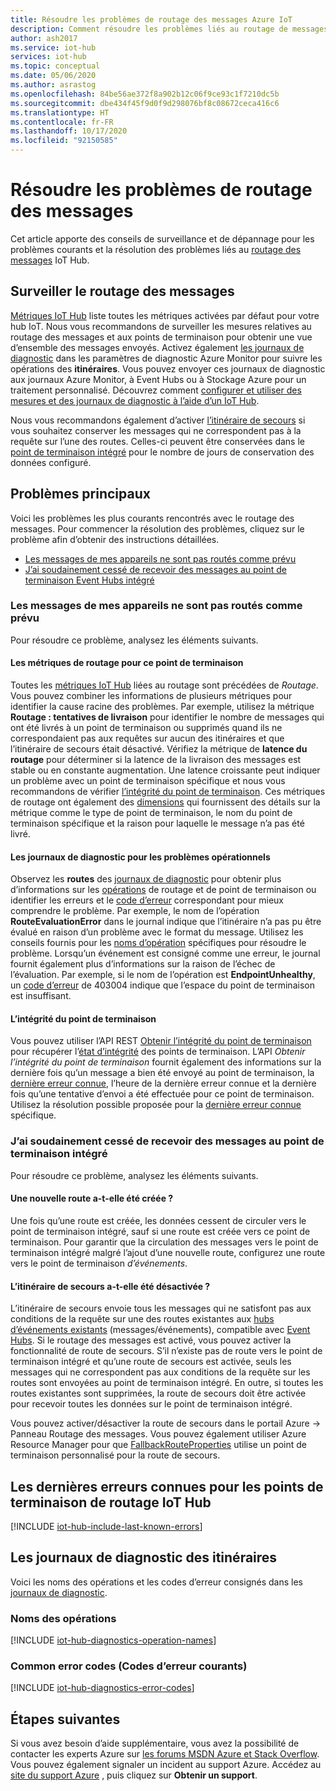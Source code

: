 ```yaml
---
title: Résoudre les problèmes de routage des messages Azure IoT
description: Comment résoudre les problèmes liés au routage de messages Azure IoT
author: ash2017
ms.service: iot-hub
services: iot-hub
ms.topic: conceptual
ms.date: 05/06/2020
ms.author: asrastog
ms.openlocfilehash: 84be56ae372f8a902b12c06f9ce93c1f7210dc5b
ms.sourcegitcommit: dbe434f45f9d0f9d298076bf8c08672ceca416c6
ms.translationtype: HT
ms.contentlocale: fr-FR
ms.lasthandoff: 10/17/2020
ms.locfileid: "92150585"
---
```

# <a name="troubleshooting-message-routing"></a>Résoudre les problèmes de routage des messages

Cet article apporte des conseils de surveillance et de dépannage pour les problèmes courants et la résolution des problèmes liés au [routage des messages](iot-hub-devguide-messages-d2c.md) IoT Hub. 

## <a name="monitoring-message-routing"></a>Surveiller le routage des messages

[Métriques IoT Hub](iot-hub-metrics.md) liste toutes les métriques activées par défaut pour votre hub IoT. Nous vous recommandons de surveiller les mesures relatives au routage des messages et aux points de terminaison pour obtenir une vue d’ensemble des messages envoyés. Activez également [les journaux de diagnostic](iot-hub-monitor-resource-health.md) dans les paramètres de diagnostic Azure Monitor pour suivre les opérations des **itinéraires**. Vous pouvez envoyer ces journaux de diagnostic aux journaux Azure Monitor, à Event Hubs ou à Stockage Azure pour un traitement personnalisé. Découvrez comment [configurer et utiliser des mesures et des journaux de diagnostic à l’aide d’un IoT Hub](tutorial-use-metrics-and-diags.md).

Nous vous recommandons également d’activer [l’itinéraire de secours](iot-hub-devguide-messages-d2c.md#fallback-route) si vous souhaitez conserver les messages qui ne correspondent pas à la requête sur l’une des routes. Celles-ci peuvent être conservées dans le [point de terminaison intégré](iot-hub-devguide-messages-read-builtin.md) pour le nombre de jours de conservation des données configuré. 

## <a name="top-issues"></a>Problèmes principaux

Voici les problèmes les plus courants rencontrés avec le routage des messages. Pour commencer la résolution des problèmes, cliquez sur le problème afin d’obtenir des instructions détaillées.

* [Les messages de mes appareils ne sont pas routés comme prévu](#messages-from-my-devices-are-not-being-routed-as-expected)
* [J’ai soudainement cessé de recevoir des messages au point de terminaison Event Hubs intégré](#i-suddenly-stopped-getting-messages-at-the-built-in-endpoint)

### <a name="messages-from-my-devices-are-not-being-routed-as-expected"></a>Les messages de mes appareils ne sont pas routés comme prévu

Pour résoudre ce problème, analysez les éléments suivants.

#### <a name="the-routing-metrics-for-this-endpoint"></a>Les métriques de routage pour ce point de terminaison
Toutes les [métriques IoT Hub](iot-hub-devguide-endpoints.md) liées au routage sont précédées de *Routage*. Vous pouvez combiner les informations de plusieurs métriques pour identifier la cause racine des problèmes. Par exemple, utilisez la métrique **Routage : tentatives de livraison** pour identifier le nombre de messages qui ont été livrés à un point de terminaison ou supprimés quand ils ne correspondaient pas aux requêtes sur aucun des itinéraires et que l’itinéraire de secours était désactivé. Vérifiez la métrique de **latence du routage** pour déterminer si la latence de la livraison des messages est stable ou en constante augmentation. Une latence croissante peut indiquer un problème avec un point de terminaison spécifique et nous vous recommandons de vérifier [l’intégrité du point de terminaison](#the-health-of-the-endpoint). Ces métriques de routage ont également des [dimensions](iot-hub-metrics.md#dimensions) qui fournissent des détails sur la métrique comme le type de point de terminaison, le nom du point de terminaison spécifique et la raison pour laquelle le message n’a pas été livré.

#### <a name="the-diagnostic-logs-for-any-operational-issues"></a>Les journaux de diagnostic pour les problèmes opérationnels 
Observez les **routes** des [journaux de diagnostic](iot-hub-monitor-resource-health.md#routes) pour obtenir plus d’informations sur les [opérations](#operation-names) de routage et de point de terminaison ou identifier les erreurs et le [code d’erreur](#common-error-codes) correspondant pour mieux comprendre le problème. Par exemple, le nom de l’opération **RouteEvaluationError** dans le journal indique que l’itinéraire n’a pas pu être évalué en raison d’un problème avec le format du message. Utilisez les conseils fournis pour les [noms d’opération](#operation-names) spécifiques pour résoudre le problème. Lorsqu’un événement est consigné comme une erreur, le journal fournit également plus d’informations sur la raison de l’échec de l’évaluation. Par exemple, si le nom de l’opération est **EndpointUnhealthy**, un [code d’erreur](#common-error-codes) de 403004 indique que l’espace du point de terminaison est insuffisant.

#### <a name="the-health-of-the-endpoint"></a>L’intégrité du point de terminaison
Vous pouvez utiliser l’API REST [Obtenir l’intégrité du point de terminaison](/rest/api/iothub/iothubresource/getendpointhealth#iothubresource_getendpointhealth) pour récupérer l’[état d’intégrité](iot-hub-devguide-endpoints.md#custom-endpoints) des points de terminaison. L’API *Obtenir l’intégrité du point de terminaison* fournit également des informations sur la dernière fois qu’un message a bien été envoyé au point de terminaison, la [dernière erreur connue](#last-known-errors-for-iot-hub-routing-endpoints), l’heure de la dernière erreur connue et la dernière fois qu’une tentative d’envoi a été effectuée pour ce point de terminaison. Utilisez la résolution possible proposée pour la [dernière erreur connue](#last-known-errors-for-iot-hub-routing-endpoints) spécifique.

### <a name="i-suddenly-stopped-getting-messages-at-the-built-in-endpoint"></a>J’ai soudainement cessé de recevoir des messages au point de terminaison intégré

Pour résoudre ce problème, analysez les éléments suivants.

#### <a name="was-a-new-route-created"></a>Une nouvelle route a-t-elle été créée ?
Une fois qu’une route est créée, les données cessent de circuler vers le point de terminaison intégré, sauf si une route est créée vers ce point de terminaison. Pour garantir que la circulation des messages vers le point de terminaison intégré malgré l’ajout d’une nouvelle route, configurez une route vers le point de terminaison *d’événements*. 

#### <a name="was-the-fallback-route-disabled"></a>L’itinéraire de secours a-t-elle été désactivée ?
L’itinéraire de secours envoie tous les messages qui ne satisfont pas aux conditions de la requête sur une des routes existantes aux [hubs d’événements existants](iot-hub-devguide-messages-read-builtin.md) (messages/événements), compatible avec [Event Hubs](../event-hubs/index.yml). Si le routage des messages est activé, vous pouvez activer la fonctionnalité de route de secours. S’il n’existe pas de route vers le point de terminaison intégré et qu’une route de secours est activée, seuls les messages qui ne correspondent pas aux conditions de la requête sur les routes sont envoyées au point de terminaison intégré. En outre, si toutes les routes existantes sont supprimées, la route de secours doit être activée pour recevoir toutes les données sur le point de terminaison intégré.

Vous pouvez activer/désactiver la route de secours dans le portail Azure -> Panneau Routage des messages. Vous pouvez également utiliser Azure Resource Manager pour que [FallbackRouteProperties](/rest/api/iothub/iothubresource/createorupdate#fallbackrouteproperties) utilise un point de terminaison personnalisé pour la route de secours.

## <a name="last-known-errors-for-iot-hub-routing-endpoints"></a>Les dernières erreurs connues pour les points de terminaison de routage IoT Hub

<a id="last-known-errors"></a>
[!INCLUDE [iot-hub-include-last-known-errors](../../includes/iot-hub-include-last-known-errors.md)]

## <a name="routes-diagnostic-logs"></a>Les journaux de diagnostic des itinéraires

Voici les noms des opérations et les codes d’erreur consignés dans les [journaux de diagnostic](iot-hub-monitor-resource-health.md#routes).

<a id="diagnostics-operation-names"></a>
### <a name="operation-names"></a>Noms des opérations

[!INCLUDE [iot-hub-diagnostics-operation-names](../../includes/iot-hub-diagnostics-operation-names.md)]

<a id="diagnostics-error-codes"></a>
### <a name="common-error-codes"></a>Common error codes (Codes d’erreur courants)

[!INCLUDE [iot-hub-diagnostics-error-codes](../../includes/iot-hub-diagnostics-error-codes.md)]

## <a name="next-steps"></a>Étapes suivantes

Si vous avez besoin d’aide supplémentaire, vous avez la possibilité de contacter les experts Azure sur [les forums MSDN Azure et Stack Overflow](https://azure.microsoft.com/support/forums/). Vous pouvez également signaler un incident au support Azure. Accédez au [site du support Azure](https://azure.microsoft.com/support/options/) , puis cliquez sur **Obtenir un support**.